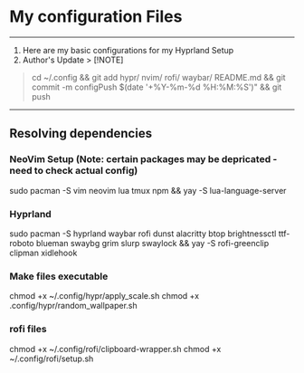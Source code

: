 # My configuration Files

---

1. Here are my basic configurations for my Hyprland Setup
2. Author's Update > [!NOTE]
>   cd ~/.config && git add hypr/ nvim/ rofi/ waybar/ README.md && git commit -m configPush $(date '+%Y-%m-%d %H:%M:%S')" && git push

---

## Resolving dependencies
        
### NeoVim Setup  (Note: certain packages may be depricated - need to check actual config)
sudo pacman -S vim neovim lua tmux npm && yay -S lua-language-server 

### Hyprland
sudo pacman -S hyprland waybar rofi dunst alacritty btop brightnessctl ttf-roboto blueman swaybg grim slurp swaylock && yay -S rofi-greenclip clipman xidlehook

### Make files executable
chmod +x ~/.config/hypr/apply_scale.sh
chmod +x .config/hypr/random_wallpaper.sh

###   rofi files

chmod +x ~/.config/rofi/clipboard-wrapper.sh
chmod +x ~/.config/rofi/setup.sh

